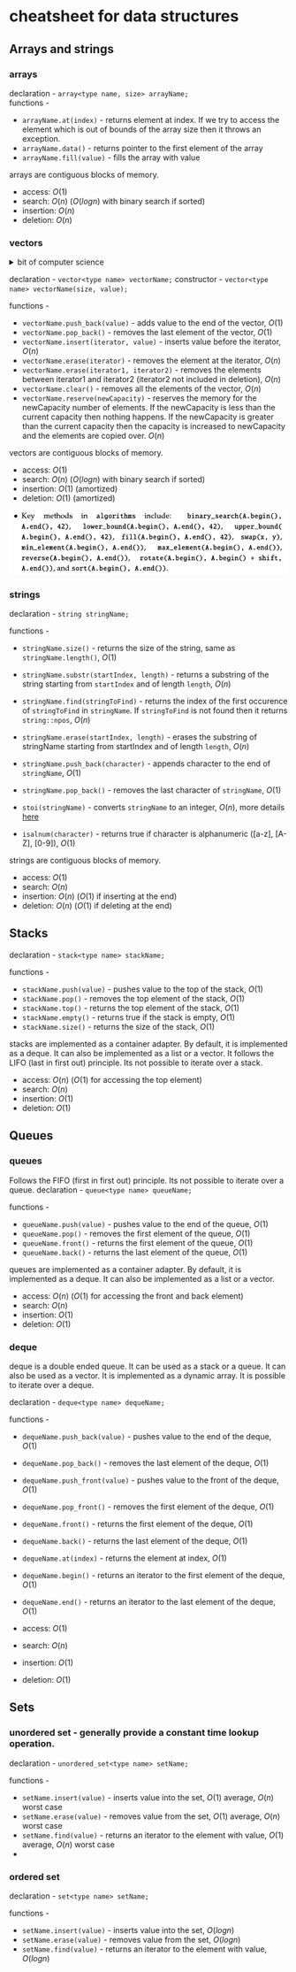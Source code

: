# cheatsheet for data structures

## Arrays and strings
### arrays
declaration - `array<type name, size> arrayName;`  
functions -
- `arrayName.at(index)` - returns element at index. If we try to access the element which is out of bounds of the array size then it throws an exception.
- `arrayName.data()` - returns pointer to the first element of the array
- `arrayName.fill(value)` - fills the array with value

arrays are contiguous blocks of memory.
- access: $O(1)$ 
- search: $O(n)$ ($O(logn)$ with binary search if sorted)
- insertion: $O(n)$
- deletion: $O(n)$

### vectors
<details>
<summary>bit of computer science </summary>


vectors are dynamic arrays. They are implemented as arrays with a pointer to the first element, a pointer to the last element and a pointer to the end of the array. When the array is full, a new array is created with double the size and the elements are copied over. This is called amortized doubling. This is why insertion is O(1) most of the time. But sometimes it can be O(n) if the array is full and a new array has to be created.

</details>

declaration - `vector<type name> vectorName;`
constructor - `vector<type name> vectorName(size, value);`

functions -
- `vectorName.push_back(value)` - adds value to the end of the vector, $O(1)$
- `vectorName.pop_back()` - removes the last element of the vector, $O(1)$
- `vectorName.insert(iterator, value)` - inserts value before the iterator, $O(n)$
- `vectorName.erase(iterator)` - removes the element at the iterator, $O(n)$
- `vectorName.erase(iterator1, iterator2)` - removes the elements between iterator1 and iterator2 (iterator2 not included in deletion), $O(n)$
- `vectorName.clear()` - removes all the elements of the vector, $O(n)$
- `vectorName.reserve(newCapacity)` - reserves the memory for the newCapacity number of elements. If the newCapacity is less than the current capacity then nothing happens. If the newCapacity is greater than the current capacity then the capacity is increased to newCapacity and the elements are copied over. $O(n)$

vectors are contiguous blocks of memory.
- access: $O(1)$
- search: $O(n)$ ($O(logn)$ with binary search if sorted)
- insertion: $O(1)$ (amortized)
- deletion: $O(1)$ (amortized)

![arr methods/fucntions](image.png)

### strings
declaration - `string stringName;`

functions -
- `stringName.size()` - returns the size of the string, same as `stringName.length()`, $O(1)$
- `stringName.substr(startIndex, length)` - returns a substring of the string starting from `startIndex` and of length `length`, $O(n)$
- `stringName.find(stringToFind)` - returns the index of the first occurence of `stringToFind` in `stringName`. If `stringToFind` is not found then it returns `string::npos`, $O(n)$
- `stringName.erase(startIndex, length)` - erases the substring of stringName starting from startIndex and of length `length`, $O(n)$
- `stringName.push_back(character)` - appends character to the end of `stringName`, $O(1)$
- `stringName.pop_back()` - removes the last character of `stringName`, $O(1)$
 
- `stoi(stringName)` - converts `stringName` to an integer, $O(n)$, more details [here](https://www.geeksforgeeks.org/stdstoi-function-in-cpp/)
- `isalnum(character)` - returns true if character is alphanumeric ([a-z], [A-Z], [0-9]), $O(1)$

strings are contiguous blocks of memory.
- access: $O(1)$
- search: $O(n)$ 
- insertion: $O(n)$ ($O(1)$ if inserting at the end)
- deletion: $O(n)$ ($O(1)$ if deleting at the end)

## Stacks

declaration - `stack<type name> stackName;`

functions -
- `stackName.push(value)` - pushes value to the top of the stack, $O(1)$
- `stackName.pop()` - removes the top element of the stack, $O(1)$
- `stackName.top()` - returns the top element of the stack, $O(1)$
- `stackName.empty()` - returns true if the stack is empty, $O(1)$
- `stackName.size()` - returns the size of the stack, $O(1)$

stacks are implemented as a container adapter. By default, it is implemented as a deque. It can also be implemented as a list or a vector. It follows the LIFO (last in first out) principle. Its not possible to iterate over a stack.

- access: $O(n)$ ($O(1)$ for accessing the top element)
- search: $O(n)$
- insertion: $O(1)$
- deletion: $O(1)$

## Queues

### queues
Follows the FIFO (first in first out) principle. Its not possible to iterate over a queue.
declaration - `queue<type name> queueName;`

functions -
- `queueName.push(value)` - pushes value to the end of the queue, $O(1)$
- `queueName.pop()` - removes the first element of the queue, $O(1)$
- `queueName.front()` - returns the first element of the queue, $O(1)$
- `queueName.back()` - returns the last element of the queue, $O(1)$

queues are implemented as a container adapter. By default, it is implemented as a deque. It can also be implemented as a list or a vector.

- access: $O(n)$ ($O(1)$ for accessing the front and back element)
- search: $O(n)$
- insertion: $O(1)$
- deletion: $O(1)$

### deque
deque is a double ended queue. It can be used as a stack or a queue. It can also be used as a vector. It is implemented as a dynamic array. It is possible to iterate over a deque.

declaration - `deque<type name> dequeName;`

functions -
- `dequeName.push_back(value)` - pushes value to the end of the deque, $O(1)$
- `dequeName.pop_back()` - removes the last element of the deque, $O(1)$
- `dequeName.push_front(value)` - pushes value to the front of the deque, $O(1)$
- `dequeName.pop_front()` - removes the first element of the deque, $O(1)$
- `dequeName.front()` - returns the first element of the deque, $O(1)$
- `dequeName.back()` - returns the last element of the deque, $O(1)$
- `dequeName.at(index)` - returns the element at index, $O(1)$
- `dequeName.begin()` - returns an iterator to the first element of the deque, $O(1)$
- `dequeName.end()` - returns an iterator to the last element of the deque, $O(1)$

- access: $O(1)$
- search: $O(n)$
- insertion: $O(1)$
- deletion: $O(1)$

## Sets

### unordered set -  generally provide a constant time lookup operation. 
declaration - `unordered_set<type name> setName;`

functions -
- `setName.insert(value)` - inserts value into the set, $O(1)$ average, $O(n)$ worst case
- `setName.erase(value)` - removes value from the set, $O(1)$ average, $O(n)$ worst case
- `setName.find(value)` - returns an iterator to the element with value, $O(1)$ average, $O(n)$ worst case
- 



### ordered set
declaration - `set<type name> setName;`

functions -
- `setName.insert(value)` - inserts value into the set, $O(logn)$
- `setName.erase(value)` - removes value from the set, $O(logn)$
- `setName.find(value)` - returns an iterator to the element with value, $O(logn)$






